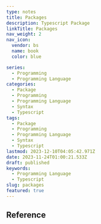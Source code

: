 ```yaml
---
type: notes
title: Packages
description: Typescript Package
linkTitle: Packages
nav_weight: 2
nav_icon:
  vendor: bs
  name: book
  color: blue

series:
  - Programming
  - Programming Language
categories:
  - Package
  - Programming
  - Programming Language
  - Syntax
  - Typescript
tags:
  - Package
  - Programming
  - Programming Language
  - Syntax
  - Typescript
lastmod: 2023-12-10T04:05:42.971Z
date: 2023-11-24T01:00:21.533Z
draft: published
keywords:
  - Programming Language
  - Typescript
slug: packages
featured: true
---
```


## Reference
